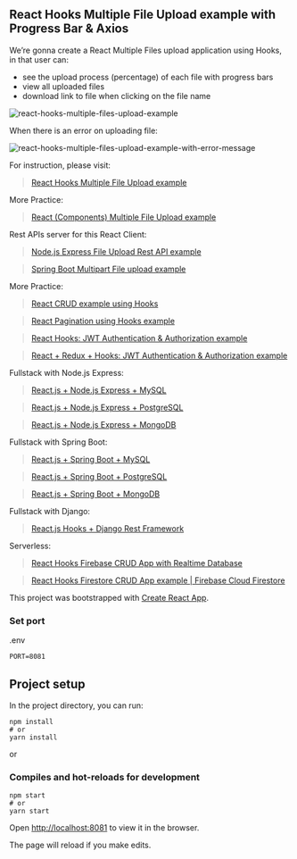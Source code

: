 ## React Hooks Multiple File Upload example with Progress Bar & Axios

We’re gonna create a React Multiple Files upload application using Hooks, in that user can:

- see the upload process (percentage) of each file with progress bars
- view all uploaded files
- download link to file when clicking on the file name

![react-hooks-multiple-files-upload-example](react-hooks-multiple-files-upload-example.png)

When there is an error on uploading file:

![react-hooks-multiple-files-upload-example-with-error-message](react-hooks-multiple-files-upload-example-with-error-message.png)

For instruction, please visit:
> [React Hooks Multiple File Upload example](https://bezkoder.com/react-hooks-multiple-file-upload/)

More Practice:
> [React (Components) Multiple File Upload example](https://bezkoder.com/react-file-upload-axios/)

Rest APIs server for this React Client:
> [Node.js Express File Upload Rest API example](https://bezkoder.com/node-js-express-file-upload/)

> [Spring Boot Multipart File upload example](https://bezkoder.com/spring-boot-file-upload/)

More Practice:
> [React CRUD example using Hooks](https://bezkoder.com/react-hooks-crud-axios-api/)

> [React Pagination using Hooks example](https://bezkoder.com/react-pagination-hooks/)

> [React Hooks: JWT Authentication & Authorization example](https://bezkoder.com/react-hooks-jwt-auth/)

> [React + Redux + Hooks: JWT Authentication & Authorization example](https://bezkoder.com/react-hooks-redux-login-registration-example/)

Fullstack with Node.js Express:
> [React.js + Node.js Express + MySQL](https://bezkoder.com/react-node-express-mysql/)

> [React.js + Node.js Express + PostgreSQL](https://bezkoder.com/react-node-express-postgresql/)

> [React.js + Node.js Express + MongoDB](https://bezkoder.com/react-node-express-mongodb-mern-stack/)

Fullstack with Spring Boot:
> [React.js + Spring Boot + MySQL](https://bezkoder.com/react-spring-boot-crud/)

> [React.js + Spring Boot + PostgreSQL](https://bezkoder.com/spring-boot-react-postgresql/)

> [React.js + Spring Boot + MongoDB](https://bezkoder.com/react-spring-boot-mongodb/)

Fullstack with Django:

> [React.js Hooks + Django Rest Framework](https://bezkoder.com/django-react-hooks/)

Serverless:
> [React Hooks Firebase CRUD App with Realtime Database](https://bezkoder.com/react-firebase-hooks-crud/)

> [React Hooks Firestore CRUD App example | Firebase Cloud Firestore](https://bezkoder.com/react-hooks-firestore/)

This project was bootstrapped with [Create React App](https://github.com/facebook/create-react-app).

### Set port
.env
```
PORT=8081
```

## Project setup

In the project directory, you can run:

```
npm install
# or
yarn install
```

or

### Compiles and hot-reloads for development

```
npm start
# or
yarn start
```

Open [http://localhost:8081](http://localhost:8081) to view it in the browser.

The page will reload if you make edits.
